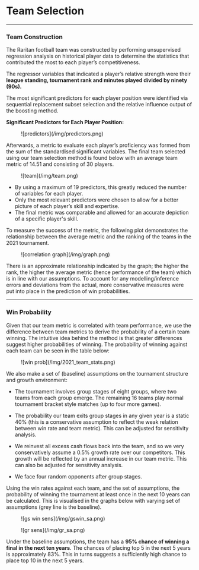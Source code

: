 # Team Selection

---

### Team Construction

The Raritan football team was constructed by performing unsupervised regression analysis on historical player data to determine the statistics that contributed the most to each player’s competitiveness. 

The regressor variables that indicated a player’s relative strength were their **league standing, tournament rank and minutes played divided by ninety (90s).**

The most significant predictors for each player position were identified via sequential replacement subset selection and the relative influence output of the boosting method.

**Significant Predictors for Each Player Position:**
<figure markdown>
  ![predictors](/img/predictors.png)
</figure>

Afterwards, a metric to evaluate each player’s proficiency was formed from the sum of the standardised significant variables. The final team selected using our team selection method is found below with an average team metric of 14.51 and consisting of 30 players.

<figure markdown>
  ![team](/img/team.png)
</figure>

* By using a maximum of 19 predictors, this greatly reduced the number of variables for each player.
* Only the most relevant predictors were chosen to allow for a better picture of each player’s skill and expertise.
* The final metric was comparable and allowed for an accurate depiction of a specific player's skill.

To measure the success of the metric, the following plot demonstrates the relationship between the average metric and the ranking of the teams in the 2021 tournament. 

<figure markdown>
  ![correlation graph](/img/graph.png)
</figure>


There is an approximate relationship indicated by the graph; the higher the rank, the higher the average metric (hence performance of the team) which is in line with our assumptions. To account for any modelling/inference errors and deviations from the actual, more conservative measures were put into place in the prediction of win probabilities. 


---

### Win Probability

Given that our team metric is correlated with team performance, we use the difference between team metrics to derive the probability of a certain team winning.
The intuitive idea behind the method is that greater differences suggest higher probabilities of winning. The probability of winning against each team can be 
seen in the table below:

<figure markdown>
  ![win prob](/img/2021_team_stats.png)
</figure>

We also make a set of (baseline) assumptions on the tournament structure and growth environment: 

* The tournament involves group stages of eight groups, where two teams from each group emerge. The remaining 16 teams play normal tournament bracket 
style matches (up to four more games). 

* The probability our team exits group stages in any given year is a static 40% (this is a conservative assumption to reflect the weak relation between 
win rate and team metric). This can be adjusted for sensitivity analysis. 

* We reinvest all excess cash flows back into the team, and so we very conservatively assume a 0.5% growth rate over our competitors. This growth will be 
reflected by an annual increase in our team metric. This can also be adjusted for sensitivity analysis. 

* We face four random opponents after group stages. 

Using the win rates against each team, and the set of assumptions, the probability of winning the tournament at least once in the next 10 years can be calculated. 
This is visualised in the graphs below with varying set of assumptions (grey line is the baseline). 

<figure markdown>
  ![gs win sens](/img/gswin_sa.png)
</figure>

<figure markdown>
  ![gr sens](/img/gr_sa.png)
</figure>

Under the baseline assumptions, the team has a **95% chance of winning a final in the next ten years**. The chances of placing top 5 in the next 5 years is
approximately 83%. This in turns suggests a sufficiently high chance to place top 10 in the next 5 years. 

